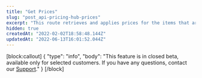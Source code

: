 ```yaml
---
title: "Get Prices"
slug: "post_api-pricing-hub-prices"
excerpt: "This route retrieves and applies prices for the items that are passed in the request. Pricing Hub will select the pricing method that will be used for each item and will fetch their respective price from the selected pricing method."
hidden: true
createdAt: "2022-02-02T18:58:48.144Z"
updatedAt: "2022-06-13T16:01:52.044Z"
---
```

[block:callout]
{
  "type": "info",
  "body": "This feature is in closed beta, available only for selected customers. If you have any questions, contact our [Support](https://support.vtex.com/hc/en-us/requests)."
}
[/block]
